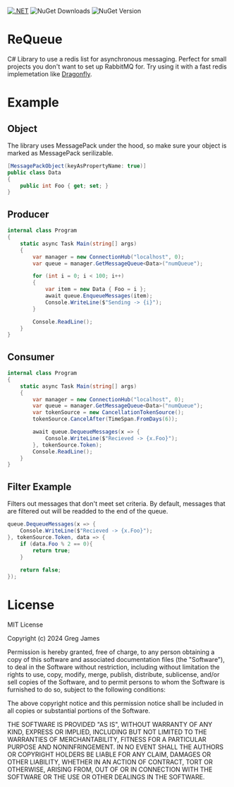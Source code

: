 [![.NET](https://github.com/gregyjames/ReQueue/actions/workflows/dotnet.yml/badge.svg)](https://github.com/gregyjames/ReQueue/actions/workflows/dotnet.yml)
![NuGet Downloads](https://img.shields.io/nuget/dt/ReQueue)
![NuGet Version](https://img.shields.io/nuget/v/ReQueue)

# ReQueue
C# Library to use a redis list for asynchronous messaging. Perfect for small projects you don't want to set up RabbitMQ for. Try using it with a fast redis implemetation like [Dragonfly](https://github.com/dragonflydb/dragonfly).

# Example
## Object 
The library uses MessagePack under the hood, so make sure your object is marked as MessagePack serilizable. 
```csharp
[MessagePackObject(keyAsPropertyName: true)]
public class Data
{
    public int Foo { get; set; }
}
```

## Producer
```csharp
internal class Program
{
    static async Task Main(string[] args)
    {
        var manager = new ConnectionHub("localhost", 0);
        var queue = manager.GetMessageQueue<Data>("numQueue");

        for (int i = 0; i < 100; i++)
        {
            var item = new Data { Foo = i };
            await queue.EnqueueMessages(item);
            Console.WriteLine($"Sending -> {i}");
        }

        Console.ReadLine();
    }
}
```

## Consumer
```csharp
internal class Program
{
    static async Task Main(string[] args)
    {
        var manager = new ConnectionHub("localhost", 0);
        var queue = manager.GetMessageQueue<Data>("numQueue");
        var tokenSource = new CancellationTokenSource();
        tokenSource.CancelAfter(TimeSpan.FromDays(6));

        await queue.DequeueMessages(x => {
            Console.WriteLine($"Recieved -> {x.Foo}");
        }, tokenSource.Token);
        Console.ReadLine();
    }
}
```
## Filter Example
Filters out messages that don't meet set criteria. By default, messages that are filtered out will be readded to the end of the queue.
```csharp
queue.DequeueMessages(x => {
    Console.WriteLine($"Recieved -> {x.Foo}");
}, tokenSource.Token, data => {
    if (data.Foo % 2 == 0){
        return true;
    }
    
    return false;
});
```
# License
MIT License

Copyright (c) 2024 Greg James

Permission is hereby granted, free of charge, to any person obtaining a copy
of this software and associated documentation files (the "Software"), to deal
in the Software without restriction, including without limitation the rights
to use, copy, modify, merge, publish, distribute, sublicense, and/or sell
copies of the Software, and to permit persons to whom the Software is
furnished to do so, subject to the following conditions:

The above copyright notice and this permission notice shall be included in all
copies or substantial portions of the Software.

THE SOFTWARE IS PROVIDED "AS IS", WITHOUT WARRANTY OF ANY KIND, EXPRESS OR
IMPLIED, INCLUDING BUT NOT LIMITED TO THE WARRANTIES OF MERCHANTABILITY,
FITNESS FOR A PARTICULAR PURPOSE AND NONINFRINGEMENT. IN NO EVENT SHALL THE
AUTHORS OR COPYRIGHT HOLDERS BE LIABLE FOR ANY CLAIM, DAMAGES OR OTHER
LIABILITY, WHETHER IN AN ACTION OF CONTRACT, TORT OR OTHERWISE, ARISING FROM,
OUT OF OR IN CONNECTION WITH THE SOFTWARE OR THE USE OR OTHER DEALINGS IN THE
SOFTWARE.
